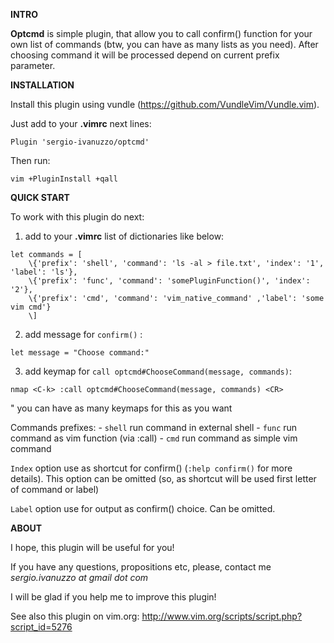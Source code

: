 **INTRO**

**Optcmd** is simple plugin, that allow you to call confirm() function 
for your own list of commands (btw, you can have as many lists as you need).
After choosing command it will be processed depend on current prefix parameter.

**INSTALLATION**

Install this plugin using vundle (https://github.com/VundleVim/Vundle.vim).

Just add to your **.vimrc** next lines:

`Plugin 'sergio-ivanuzzo/optcmd'`

Then run:

`vim +PluginInstall +qall`

**QUICK START**

To work with this plugin do next:

1) add to your **.vimrc** list of dictionaries like below:
```
let commands = [
    \{'prefix': 'shell', 'command': 'ls -al > file.txt', 'index': '1', 'label': 'ls'},
    \{'prefix': 'func', 'command': 'somePluginFunction()', 'index': '2'},
    \{'prefix': 'cmd', 'command': 'vim_native_command' ,'label': 'some vim cmd'}
    \]
```
    
2) add message for `confirm()` :

`let message = "Choose command:"`

3) add keymap for `call optcmd#ChooseCommand(message, commands)`:

`nmap <C-k> :call optcmd#ChooseCommand(message, commands) <CR>`

" you can have as many keymaps for this as you want

Commands prefixes:
    - `shell` run command in external shell
    - `func` run command as vim function (via :call)
    - `cmd` run command as simple vim command
    
`Index` option use as shortcut for confirm() (`:help confirm()` for more details).
This option can be omitted (so, as shortcut will be used first letter of command or label)

`Label` option use for output as confirm() choice. Can be omitted.

**ABOUT**

I hope, this plugin will be useful for you! 

If you have any questions, propositions etc, please, contact me *sergio.ivanuzzo at gmail dot com*

I will be glad if you help me to improve this plugin!

See also this plugin on vim.org: http://www.vim.org/scripts/script.php?script_id=5276
